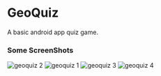 # GeoQuiz
A basic android app quiz game.
### Some ScreenShots
![geoquiz 2](https://user-images.githubusercontent.com/40809349/43602787-f752fbb2-965e-11e8-9c34-666974c31ef0.png)
![geoquiz 1](https://user-images.githubusercontent.com/40809349/43602761-e606762c-965e-11e8-9555-e4df6629d66e.png)
![geoquiz 3](https://user-images.githubusercontent.com/40809349/43602790-fad8caf0-965e-11e8-8d01-73d1cbf70d5f.png)
![geoquiz 4](https://user-images.githubusercontent.com/40809349/43602796-fdba6706-965e-11e8-8504-119908377a00.png)
